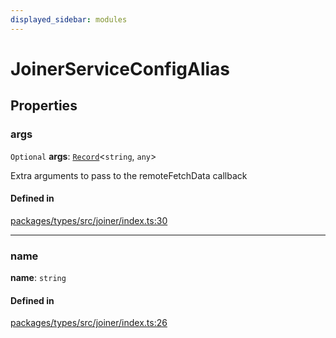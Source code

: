 ```yaml
---
displayed_sidebar: modules
---
```


# JoinerServiceConfigAlias

## Properties

### args

 `Optional` **args**: [`Record`](../index.md#record)<`string`, `any`\>

Extra arguments to pass to the remoteFetchData callback

#### Defined in

[packages/types/src/joiner/index.ts:30](https://github.com/medusajs/medusa/blob/0350eeb0a1/packages/types/src/joiner/index.ts#L30)

___

### name

 **name**: `string`

#### Defined in

[packages/types/src/joiner/index.ts:26](https://github.com/medusajs/medusa/blob/0350eeb0a1/packages/types/src/joiner/index.ts#L26)
